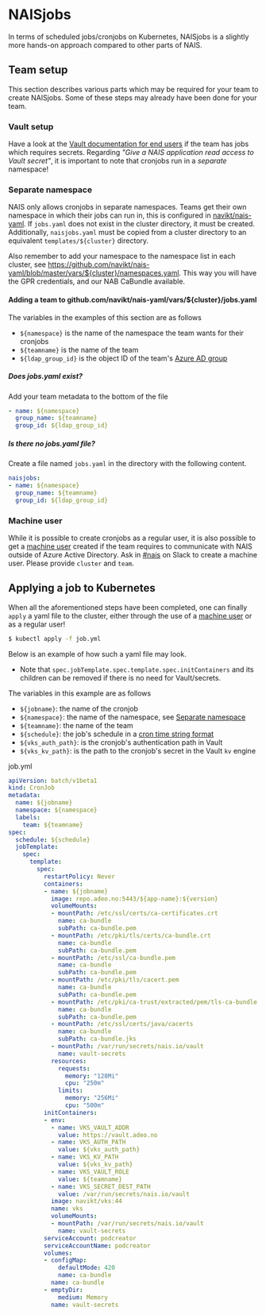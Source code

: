 # NAISjobs

In terms of scheduled jobs/cronjobs on Kubernetes, NAISjobs is a slightly more hands-on approach compared to other
parts of NAIS.

## Team setup

This section describes various parts which may be required for your team to create NAISjobs. Some of these steps may
already have been done for your team.

### Vault setup

Have a look at the [Vault documentation for end users] if the team has jobs which requires secrets. Regarding
*"Give a NAIS application read access to Vault secret"*, it is important to note that cronjobs run in a *separate*
namespace!

### Separate namespace

NAIS only allows cronjobs in separate namespaces. Teams get their own namespace in which their jobs can run in, this is
configured in [navikt/nais-yaml]. If `jobs.yaml` does not exist in the cluster directory, it must be created.
Additionally, `naisjobs.yaml` must be copied from a cluster directory to an equivalent `templates/${cluster}`
directory.

Also remember to add your namespace to the namespace list in each cluster, see 
https://github.com/navikt/nais-yaml/blob/master/vars/${cluster}/namespaces.yaml. This way you will have the GPR
credentials, and our NAB CaBundle available.

#### Adding a team to github.com/navikt/nais-yaml/vars/${cluster}/jobs.yaml

The variables in the examples of this section are as follows
* `${namespace}` is the name of the namespace the team wants for their cronjobs
* `${teamname}` is the name of the team
* `${ldap_group_id}` is the object ID of the team's [Azure AD group]

##### Does jobs.yaml exist?

Add your team metadata to the bottom of the file

```yaml
- name: ${namespace}
  group_name: ${teamname}
  group_id: ${ldap_group_id}
```

##### Is there no jobs.yaml file?

Create a file named `jobs.yaml` in the directory with the following content.

```yaml
naisjobs:
- name: ${namespace}
  group_name: ${teamname}
  group_id: ${ldap_group_id}
```

### Machine user

While it is possible to create cronjobs as a regular user, it is also possible to get a [machine user] created if
the team requires to communicate with NAIS outside of Azure Active Directory. Ask in [#nais][nais slack channel] on Slack to create a
machine user. Please provide `cluster` and `team`.

## Applying a job to Kubernetes

When all the aforementioned steps have been completed, one can finally `apply` a yaml file to the cluster, either
through the use of a [machine user] or as a regular user!

```bash
$ kubectl apply -f job.yml
```

Below is an example of how such a yaml file may look.

* Note that `spec.jobTemplate.spec.template.spec.initContainers` and its children can be removed if there is no need
for Vault/secrets.

The variables in this example are as follows
* `${jobname}`: the name of the cronjob
* `${namespace}`: the name of the namespace, see [Separate namespace]
* `${teamname}`: the name of the team
* `${schedule}`: the job's schedule in a [cron time string format]
* `${vks_auth_path}`: is the cronjob's authentication path in Vault
* `${vks_kv_path}`: is the path to the cronjob's secret in the Vault `kv` engine

job.yml
```yaml
apiVersion: batch/v1beta1
kind: CronJob
metadata:
  name: ${jobname}
  namespace: ${namespace}
  labels:
    team: ${teamname}
spec:
  schedule: ${schedule}
  jobTemplate:
    spec:
      template:
        spec:
          restartPolicy: Never
          containers:
          - name: ${jobname}
            image: repo.adeo.no:5443/${app-name}:${version}
            volumeMounts:
            - mountPath: /etc/ssl/certs/ca-certificates.crt
              name: ca-bundle
              subPath: ca-bundle.pem
            - mountPath: /etc/pki/tls/certs/ca-bundle.crt
              name: ca-bundle
              subPath: ca-bundle.pem
            - mountPath: /etc/ssl/ca-bundle.pem
              name: ca-bundle
              subPath: ca-bundle.pem
            - mountPath: /etc/pki/tls/cacert.pem
              name: ca-bundle
              subPath: ca-bundle.pem
            - mountPath: /etc/pki/ca-trust/extracted/pem/tls-ca-bundle.pem
              name: ca-bundle
              subPath: ca-bundle.pem
            - mountPath: /etc/ssl/certs/java/cacerts
              name: ca-bundle
              subPath: ca-bundle.jks
            - mountPath: /var/run/secrets/nais.io/vault
              name: vault-secrets
            resources:
              requests:
                memory: "128Mi"
                cpu: "250m"
              limits:
                memory: "256Mi"
                cpu: "500m"
          initContainers:
          - env:
            - name: VKS_VAULT_ADDR
              value: https://vault.adeo.no
            - name: VKS_AUTH_PATH
              value: ${vks_auth_path}
            - name: VKS_KV_PATH
              value: ${vks_kv_path}
            - name: VKS_VAULT_ROLE
              value: ${teamname}
            - name: VKS_SECRET_DEST_PATH
              value: /var/run/secrets/nais.io/vault
            image: navikt/vks:44
            name: vks
            volumeMounts:
            - mountPath: /var/run/secrets/nais.io/vault
              name: vault-secrets
          serviceAccount: podcreator
          serviceAccountName: podcreator
          volumes:
          - configMap:
              defaultMode: 420
              name: ca-bundle
            name: ca-bundle
          - emptyDir:
              medium: Memory
            name: vault-secrets
```

[Vault documentation for end users]: https://github.com/navikt/vault-iac/blob/master/doc/endusers.md
[navikt/nais-yaml]: https://github.com/navikt/nais-yaml/
[Azure AD group]: https://aad.portal.azure.com/#blade/Microsoft_AAD_IAM/GroupsManagementMenuBlade/AllGroups
[machine user]: ../basics/teams.md#machine-user
[nais slack channel]: https://nav-it.slack.com/messages/C5KUST8N6
[Separate namespace]: #separate-namespace
[cron time string format]: https://pubs.opengroup.org/onlinepubs/9699919799/utilities/crontab.html#tag_20_25_07
